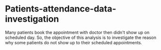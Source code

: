 # Patients-attendance-data-investigation
Many patients book the appointment with doctor then didn't show up on scheduled day.  So, the objective of this analysis is to investigate the reason why some patients do not show up to their scheduled appointments.
